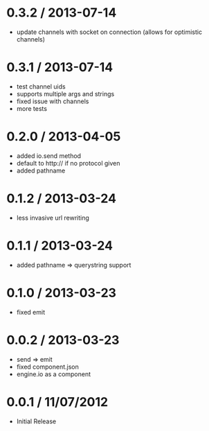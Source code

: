 
0.3.2 / 2013-07-14
==================

 * update channels with socket on connection (allows for optimistic channels)

0.3.1 / 2013-07-14
==================

 * test channel uids
 * supports multiple args and strings
 * fixed issue with channels
 * more tests

0.2.0 / 2013-04-05
==================

  * added io.send method
  * default to http:// if no protocol given
  * added pathname

0.1.2 / 2013-03-24
==================

  * less invasive url rewriting

0.1.1 / 2013-03-24
==================

  * added pathname => querystring support

0.1.0 / 2013-03-23
==================

  * fixed emit

0.0.2 / 2013-03-23
==================

  * send => emit
  * fixed component.json
  * engine.io as a component

0.0.1 / 11/07/2012
==================

* Initial Release
